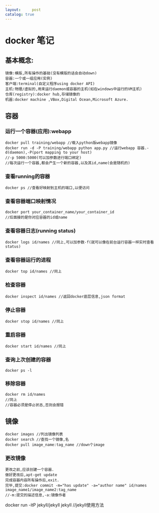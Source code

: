 ```yaml
---
layout:     post
catalog: true
---
```

# docker 笔记
## 基本概念:
    镜像:模版,所有操作的基础(没有模版的话会自动down)
    容器:一个或一组应用(实例)
    客户端:terminal(自定义程序using docker API)
    主机:物理/虚拟的,用来运行daemon或容器的主机(如在windows中运行的VM主机)
    仓库(registry):docker hub,存储镜像的
    机器:docker machine ,VBox,Digital Ocean,Microsoft Azure.

## 容器

### 运行一个容器(应用):webapp
    docker pull training/webapp //载入python版webapp镜像
    docker run -d -P training/webapp python app.py //运行webapp 容器.-d(daemon),-P(port mapping to your host)
    //-p 5000:5000(可以加参数进行端口绑定)
    //每次运行一个容器,都会产生一个新的容器,以及其id,name(会是随机的)
    
### 查看running的容器
    docker ps //查看好映射到主机的端口,以便访问
    
### 查看容器端口映射情况
    docker port your_container_name/your_container_id
    //后面接的是你对应容器的id或name
    
### 查看容器日志(running status)
    docker logs id/names //同上,可以加参数-f(就可以像在前台运行容器一样实时查看status)
    
### 查看容器运行的进程
    docker top id/names //同上
    
### 检查容器
    docker inspect id/names //返回docker底层信息,json format
    
### 停止容器
    docker stop id/names //同上
    
### 重启容器
    docker start id/names //同上
    
### 查询上次创建的容器
    docker ps -l
    
### 移除容器
    docker rm id/names
    //同上
    //容器必须是停止状态,否则会报错
    
## 镜像
    docker images //列出镜像列表
    docker search //查找一个镜像,名
    docker pull image_name:tag_name //down个image
    
### 更改镜像
    更改之前,应该创建一个容器.
    做好更改后,apt-get update
    完成容器内容所有操作后,exit.
    完毕,提交:docker commit -m="has update" -a="author name" id/names image_name1/image_name2:tag_name
    //-m:提交的描述信息,-a:镜像作者
    
 docker run -itP jekyll/jekyll jekyll //jekyll使用方法
 
 